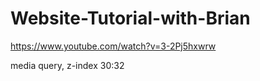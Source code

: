 # Website-Tutorial-with-Brian
https://www.youtube.com/watch?v=3-2Pj5hxwrw

media query,
z-index
30:32
